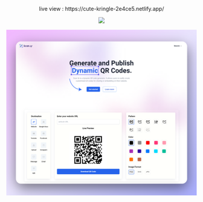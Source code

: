 <p align="center">live view : https://cute-kringle-2e4ce5.netlify.app/ </p>
<p align="center">
  <a href="#">
    <img src="https://skillicons.dev/icons?i=react,tailwind,css,git,github,js,postman" />
  </a>
</p>

![preview img](/preview.png)